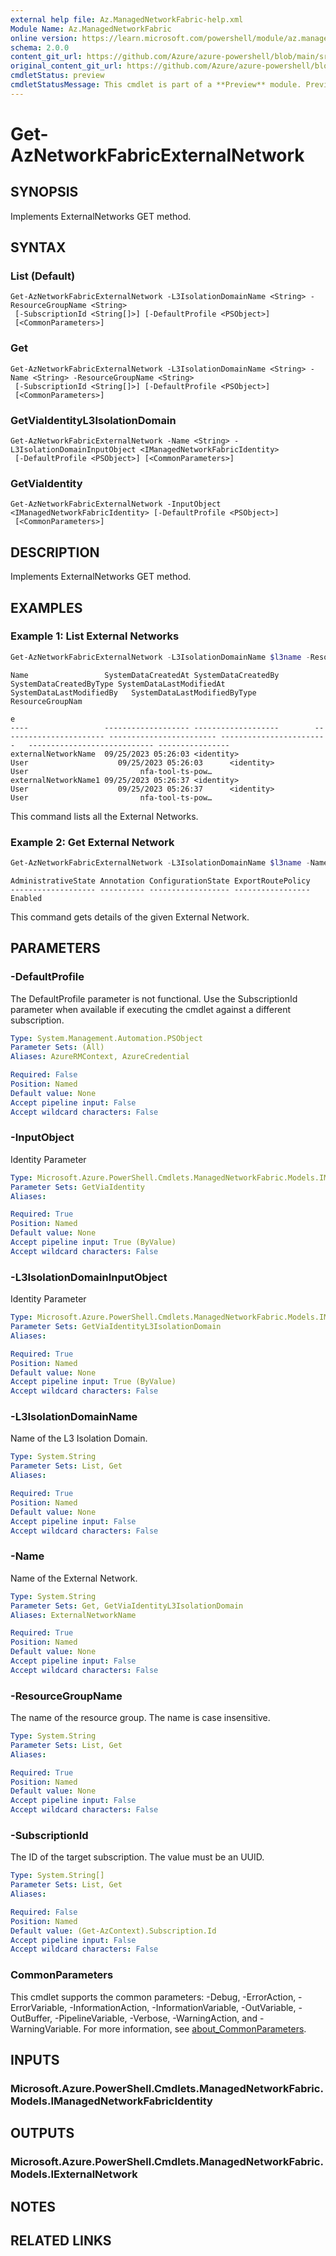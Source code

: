 ```yaml
---
external help file: Az.ManagedNetworkFabric-help.xml
Module Name: Az.ManagedNetworkFabric
online version: https://learn.microsoft.com/powershell/module/az.managednetworkfabric/get-aznetworkfabricexternalnetwork
schema: 2.0.0
content_git_url: https://github.com/Azure/azure-powershell/blob/main/src/ManagedNetworkFabric/ManagedNetworkFabric/help/Get-AzNetworkFabricExternalNetwork.md
original_content_git_url: https://github.com/Azure/azure-powershell/blob/main/src/ManagedNetworkFabric/ManagedNetworkFabric/help/Get-AzNetworkFabricExternalNetwork.md
cmdletStatus: preview
cmdletStatusMessage: This cmdlet is part of a **Preview** module. Preview versions aren't recommended for use in production environments. For more information, see https://aka.ms/azps-refstatus.
---
```


# Get-AzNetworkFabricExternalNetwork

## SYNOPSIS
Implements ExternalNetworks GET method.

## SYNTAX

### List (Default)
```
Get-AzNetworkFabricExternalNetwork -L3IsolationDomainName <String> -ResourceGroupName <String>
 [-SubscriptionId <String[]>] [-DefaultProfile <PSObject>]
 [<CommonParameters>]
```

### Get
```
Get-AzNetworkFabricExternalNetwork -L3IsolationDomainName <String> -Name <String> -ResourceGroupName <String>
 [-SubscriptionId <String[]>] [-DefaultProfile <PSObject>]
 [<CommonParameters>]
```

### GetViaIdentityL3IsolationDomain
```
Get-AzNetworkFabricExternalNetwork -Name <String> -L3IsolationDomainInputObject <IManagedNetworkFabricIdentity>
 [-DefaultProfile <PSObject>] [<CommonParameters>]
```

### GetViaIdentity
```
Get-AzNetworkFabricExternalNetwork -InputObject <IManagedNetworkFabricIdentity> [-DefaultProfile <PSObject>]
 [<CommonParameters>]
```

## DESCRIPTION
Implements ExternalNetworks GET method.

## EXAMPLES

### Example 1: List External Networks
```powershell
Get-AzNetworkFabricExternalNetwork -L3IsolationDomainName $l3name -ResourceGroupName $resourceGroupName
```

```output
Name                 SystemDataCreatedAt SystemDataCreatedBy        SystemDataCreatedByType SystemDataLastModifiedAt SystemDataLastModifiedBy   SystemDataLastModifiedByType ResourceGroupNam
                                                                                                                                                                             e
----                 ------------------- -------------------        ----------------------- ------------------------ ------------------------   ---------------------------- ----------------
externalNetworkName  09/25/2023 05:26:03 <identity>                 User                    09/25/2023 05:26:03      <identity>                User                         nfa-tool-ts-pow…
externalNetworkName1 09/25/2023 05:26:37 <identity>                 User                    09/25/2023 05:26:37      <identity>                User                         nfa-tool-ts-pow…
```

This command lists all the External Networks.

### Example 2: Get External Network
```powershell
Get-AzNetworkFabricExternalNetwork -L3IsolationDomainName $l3name -Name $name -ResourceGroupName $resourceGroupName
```

```output
AdministrativeState Annotation ConfigurationState ExportRoutePolicy
------------------- ---------- ------------------ -----------------
Enabled
```

This command gets details of the given External Network.

## PARAMETERS

### -DefaultProfile
The DefaultProfile parameter is not functional.
Use the SubscriptionId parameter when available if executing the cmdlet against a different subscription.

```yaml
Type: System.Management.Automation.PSObject
Parameter Sets: (All)
Aliases: AzureRMContext, AzureCredential

Required: False
Position: Named
Default value: None
Accept pipeline input: False
Accept wildcard characters: False
```

### -InputObject
Identity Parameter

```yaml
Type: Microsoft.Azure.PowerShell.Cmdlets.ManagedNetworkFabric.Models.IManagedNetworkFabricIdentity
Parameter Sets: GetViaIdentity
Aliases:

Required: True
Position: Named
Default value: None
Accept pipeline input: True (ByValue)
Accept wildcard characters: False
```

### -L3IsolationDomainInputObject
Identity Parameter

```yaml
Type: Microsoft.Azure.PowerShell.Cmdlets.ManagedNetworkFabric.Models.IManagedNetworkFabricIdentity
Parameter Sets: GetViaIdentityL3IsolationDomain
Aliases:

Required: True
Position: Named
Default value: None
Accept pipeline input: True (ByValue)
Accept wildcard characters: False
```

### -L3IsolationDomainName
Name of the L3 Isolation Domain.

```yaml
Type: System.String
Parameter Sets: List, Get
Aliases:

Required: True
Position: Named
Default value: None
Accept pipeline input: False
Accept wildcard characters: False
```

### -Name
Name of the External Network.

```yaml
Type: System.String
Parameter Sets: Get, GetViaIdentityL3IsolationDomain
Aliases: ExternalNetworkName

Required: True
Position: Named
Default value: None
Accept pipeline input: False
Accept wildcard characters: False
```

### -ResourceGroupName
The name of the resource group.
The name is case insensitive.

```yaml
Type: System.String
Parameter Sets: List, Get
Aliases:

Required: True
Position: Named
Default value: None
Accept pipeline input: False
Accept wildcard characters: False
```

### -SubscriptionId
The ID of the target subscription.
The value must be an UUID.

```yaml
Type: System.String[]
Parameter Sets: List, Get
Aliases:

Required: False
Position: Named
Default value: (Get-AzContext).Subscription.Id
Accept pipeline input: False
Accept wildcard characters: False
```

### CommonParameters
This cmdlet supports the common parameters: -Debug, -ErrorAction, -ErrorVariable, -InformationAction, -InformationVariable, -OutVariable, -OutBuffer, -PipelineVariable, -Verbose, -WarningAction, and -WarningVariable. For more information, see [about_CommonParameters](http://go.microsoft.com/fwlink/?LinkID=113216).

## INPUTS

### Microsoft.Azure.PowerShell.Cmdlets.ManagedNetworkFabric.Models.IManagedNetworkFabricIdentity

## OUTPUTS

### Microsoft.Azure.PowerShell.Cmdlets.ManagedNetworkFabric.Models.IExternalNetwork

## NOTES

## RELATED LINKS
